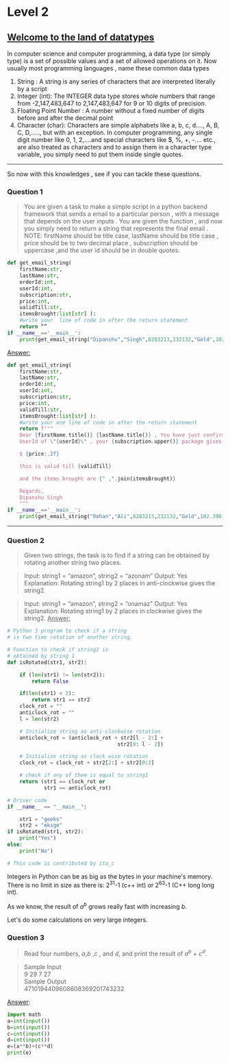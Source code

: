 # Level 2

## <ins>Welcome to the land of datatypes</ins>

In computer science and computer programming, a data type (or simply type) is a set of possible values and a set of allowed operations on it.
Now usually most programming languages , name these common data types

1. String : A string is any series of characters that are interpreted literally by a script
2. Integer (int): The INTEGER data type stores whole numbers that range from -2,147,483,647 to 2,147,483,647 for 9 or 10 digits of precision.
3. Floating Point Number : A number without a fixed number of digits before and after the decimal point
4. Character (char): Characters are simple alphabets like a, b, c, d...., A, B, C, D,....., but with an exception. In computer programming, any single digit number like 0, 1, 2,....and special characters like $, %, +, -.... etc., are also treated as characters and to assign them in a character type variable, you simply need to put them inside single quotes.

---

So now with this knowledges , see if you can tackle these questions.

### Question 1

> You are given a task to make a simple script in a python backend framework that sends a email to a particular person , with a message that depends on the user inputs . You are given the function , and now you simply need to return a string that represents the final email .
> NOTE:
> firstName should be title case, lastName should be title case , price should be to two decimal place , subscription should be uppercase ,and the user id should be in double quotes.

```python
def get_email_string(
    firstName:str,
    lastName:str,
    orderId:int,
    userId:int,
    subscription:str,
    price:int,
    validTill:str,
    itemsBrought:list[str] ):
    #write your  line of code in after the return statement
    return “”
if __name__=='__main__':
    print(get_email_string("Dipanshu","Singh",8283213,232132,"Gold",102.390,"Tuesday",["water","life"]))

```

<ins>Answer:</ins>

```python
def get_email_string(
    firstName:str,
    lastName:str,
    orderId:int,
    userId:int,
    subscription:str,
    price:int,
    validTill:str,
    itemsBrought:list[str] ):
    #write your one line of code in after the return statement
    return f"""
    Dear {firstName.title()} {lastName.title()} , You have just confirmed an order (Order Id of {orderId}) under the
    UserId of \"{userId}\" , your {subscription.upper()} package gives you a final price of

    $ {price:.2f}

    this is valid till {validTill}

    and the items brought are {" ,".join(itemsBrought)}

    Regards,
    Dipanshu Singh
    """
if __name__=='__main__':
    print(get_email_string("Rohan","Ali",8283213,232132,"Gold",102.390,"Tuesday",["water","life"]))

```

---

### Question 2

> Given two strings, the task is to find if a string can be obtained by rotating another string two places.

> Input: string1 = “amazon”, string2 = “azonam”
> Output: Yes
> Explanation: Rotating string1 by 2 places in anti-clockwise gives the string2.

> Input: string1 = “amazon”, string2 = “onamaz”
> Output: Yes
> Explanation: Rotating string1 by 2 places in clockwise gives the string2.
> <ins>Answer:</ins>

```python
# Python 3 program to check if a string
# is two time rotation of another string.

# Function to check if string2 is
# obtained by string 1
def isRotated(str1, str2):

	if (len(str1) != len(str2)):
		return False

	if(len(str1) < 2):
		return str1 == str2
	clock_rot = ""
	anticlock_rot = ""
	l = len(str2)

	# Initialize string as anti-clockwise rotation
	anticlock_rot = (anticlock_rot + str2[l - 2:] +
									str2[0: l - 2])

	# Initialize string as clock wise rotation
	clock_rot = clock_rot + str2[2:] + str2[0:2]

	# check if any of them is equal to string1
	return (str1 == clock_rot or
			str1 == anticlock_rot)

# Driver code
if __name__ == "__main__":

	str1 = "geeks"
	str2 = "eksge"
if isRotated(str1, str2):
	print("Yes")
else:
	print("No")

# This code is contributed by ita_c

```

Integers in Python can be as big as the bytes in your machine's memory. There is no limit in size as there is: 2<sup>31</sup>-1 (c++ int) or 2<sup>63</sup>-1 (C++ long long int).

As we know, the result of _a<sup>b</sup>_ grows really fast with increasing _b_.

Let's do some calculations on very large integers.

### Question 3

> Read four numbers, _a_,_b_ ,_c_ , and _d_, and print the result of _a<sup>b</sup> + c<sup>d</sup>_.

> Sample Input  
> 9
> 29
> 7
> 27  
> Sample Output  
> 4710194409608608369201743232

<ins>Answer</ins>:

```python
import math
a=int(input())
b=int(input())
c=int(input())
d=int(input())
e=(a**b)+(c**d)
print(e)
```
